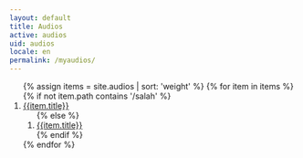 ```yaml
---
layout: default
title: Audios
active: audios
uid: audios
locale: en
permalink: /myaudios/
---
```


<ol>
{% assign items = site.audios | sort: 'weight' %}
{% for item in items %}
  {% if not item.path contains '/salah' %}
  <li>
    <a href="{{item.url}}">{{item.title}}</a>
    <ol>
  {% else %}
      <li><a href="{{item.url}}">{{item.title}}</a></li>
  {% endif %}
    </ol>
  </li>
{% endfor %}
<ol>

